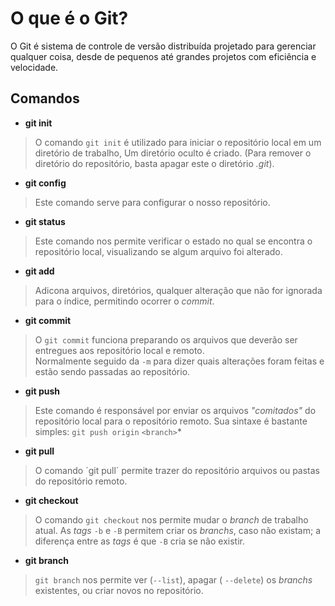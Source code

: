 # O que é o Git?
O Git é sistema de controle de versão distribuída projetado para gerenciar qualquer coisa, desde de pequenos até grandes projetos com eficiência e velocidade.

## Comandos

- **git init**
> O comando `git init` é utilizado para iniciar o repositório local em um diretório de trabalho,
Um diretório oculto é criado. (Para remover o diretório do repositório, basta apagar este o diretório *.git*).

- **git config**
> Este comando serve para configurar o nosso repositório. 

- **git status**
> Este comando nos permite verificar o estado no qual se encontra o repositório local, visualizando se algum arquivo foi alterado.

- **git add**
>  Adicona arquivos, diretórios, qualquer alteração que não for ignorada para o índice, permitindo ocorrer o *commit*.<br>

- **git commit**
> O `git commit` funciona preparando os arquivos que deverão ser entregues aos repositório local e remoto.<br> Normalmente seguido da `-m` para dizer quais alterações foram feitas e estão sendo passadas ao repositório.
 
- **git push**
> Este comando é responsável por enviar os arquivos *"comitados"* do repositório local para o repositório remoto. Sua sintaxe é bastante simples: `git push origin` `<branch>`*

- **git pull**
> O comando ´git pull` permite trazer do repositório arquivos ou pastas do repositório remoto.

- **git checkout**
> O comando `git checkout` nos permite mudar o *branch* de trabalho atual. As *tags* `-b` e `-B` permitem criar os *branchs*, caso não existam; a diferença entre as *tags* é que `-B` cria se não existir. 

- **git branch**
> `git branch` nos permite ver (`--list`), apagar ( `--delete`) os *branchs* existentes, ou criar novos no repositório.